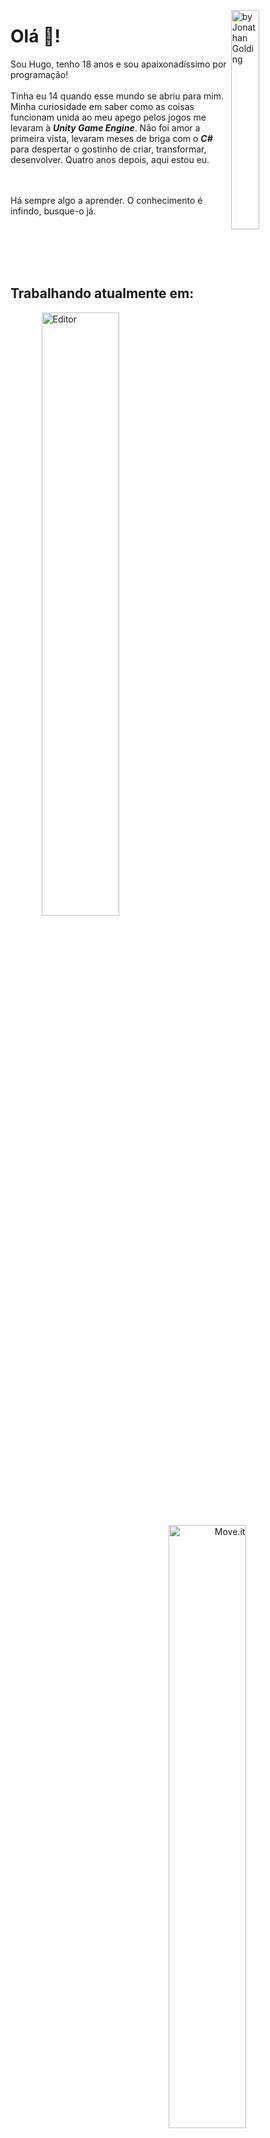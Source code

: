 [<img align="right" title="by Jonathan Golding" src="https://user-images.githubusercontent.com/71078903/112381048-089df800-8ce2-11eb-96f9-7a45828e16a0.png" width="30%" />](https://fineartamerica.com/featured/astronaut-balloons-stars-space-planets-pluto-jonathan-golding.html)


<p align="left">
<p align="top">

# Olá 👋!

Sou Hugo, tenho 18 anos e sou apaixonadíssimo por programação!
<br> <br>
Tinha eu 14 quando esse mundo se abriu para mim. Minha curiosidade em saber como as coisas funcionam unida ao meu apego pelos jogos me levaram à <b><i>Unity Game Engine</i></b>. Não foi amor a primeira vista, levaram meses de briga com o <b><i>C#</b></i> para despertar o gostinho de criar, transformar, desenvolver. Quatro anos depois, aqui estou eu.

<br> <br>
Há sempre algo a aprender. O conhecimento é infindo, busque-o já.
</p>
</p>


<br><br><br><br>

<p align="center">
  
## Trabalhando atualmente em:

<p align="center">
<span align="left">
  <img align="top" title="Editor" src="https://github-readme-stats.vercel.app/api/pin?username=HugoRodriguesQW&repo=text-editor" width="49.75%" /></span>
  
<span align="right">
  <img align="top" title="Move.it" src="https://github-readme-stats.vercel.app/api/pin?username=HugoRodriguesQW&repo=next-level-week-4" width="49.75%" /></span>
</p>
</p>

<br>

<p align="center">

## Status:

<p align="center">
<span align="left">
<img  align="top" title="Status" src="https://github-readme-stats.vercel.app/api?username=HugoRodriguesQW&hide=stars&show_icons=true" width="49.75%" />
</span>
<span align="right">
<img align="top" title="Top Languages" src="https://github-readme-stats.vercel.app/api/top-langs?username=hugorodriguesqw&layout=compact"  width="49.75%" />
</span>
</p>
</p>



<span align="top">
  
[ <img align="left" src="https://img.shields.io/badge/-GMAIL-D14836?style=flat-square&logo=gmail&logoColor=white" /> ](mailto:mailvitorhugosr@gmail.com)
[ <img align="left" src="https://img.shields.io/badge/-LINKEDIN-0077B5?style=flat-square&logo=linkedin&logoColor=white" />](https://linkedin.com/in/hugorodriguesqw/)
[ <img align="left" src="https://img.shields.io/badge/-CODEWARS-bb432c?style=flat-square&logo=codewars&logoColor=white" />](https://linkedin.com/in/hugorodriguesqw/)

</span>

<span align="top">
<img align="right" src="https://komarev.com/ghpvc/?username=HugoRodriguesQW&label=views&style=flat-square" alt="HugoRodriguesQW" />
</span>
